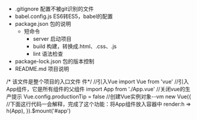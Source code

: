 - .gitignore 配置不被git识别的文件
- babel.config.js ES6转ES5，babel的配置
- package.json 包的说明
  - 短命令
    - server 启动项目
    - build 构建，转换成.html、.css、.js
    - lint 语法检查
- package-lock.json 包的版本控制
- README.md 项目说明

/*
该文件是整个项目的入口文件
件*/
//引入Vue
import Vue from 'vue'
//引入App组件，它是所有组件的父组件
import App from './App.vue'
//关闭vue的生产提示
Vue.config.productionTip = false
//创建Vue实例对象--vm
new Vue({
//下面这行代码一会解释，完成了这个功能：将App组件放入容器中
render:h => h(App),
}).$mount('#app')
